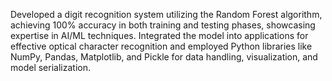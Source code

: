 Developed a digit recognition system utilizing the Random Forest algorithm, achieving 100% accuracy in both training and testing phases, showcasing expertise in AI/ML techniques. Integrated the model into applications for effective optical character recognition and employed Python libraries like NumPy, Pandas, Matplotlib, and Pickle for data handling, visualization, and model serialization.
